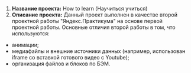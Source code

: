 1. **Название проекта:** How to learn (Научиться учиться)  
2. **Описание проекта:**  Данный проект выполнен в качестве второй проектной работы "Яндекс.Практикума" на основе первой проектной работы. Основные отличия второй работы в том, что используются:
* анимации;
* медиафайлы и внешние источники данных (например, использован iframe со вставкой готового видео с Youtube);
* организация файлов и блоков по БЭМ.